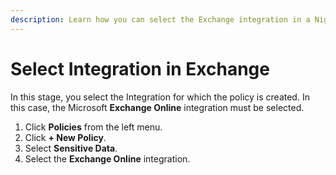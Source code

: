 ```yaml
---
description: Learn how you can select the Exchange integration in a Nightfall policy.
---
```


# Select Integration in Exchange

In this stage, you select the Integration for which the policy is created. In this case, the Microsoft **Exchange Online** integration must be selected.&#x20;

1. Click **Policies** from the left menu.
2. Click **+ New Policy**.
3. Select **Sensitive Data**.
4. Select the **Exchange Online** integration.
